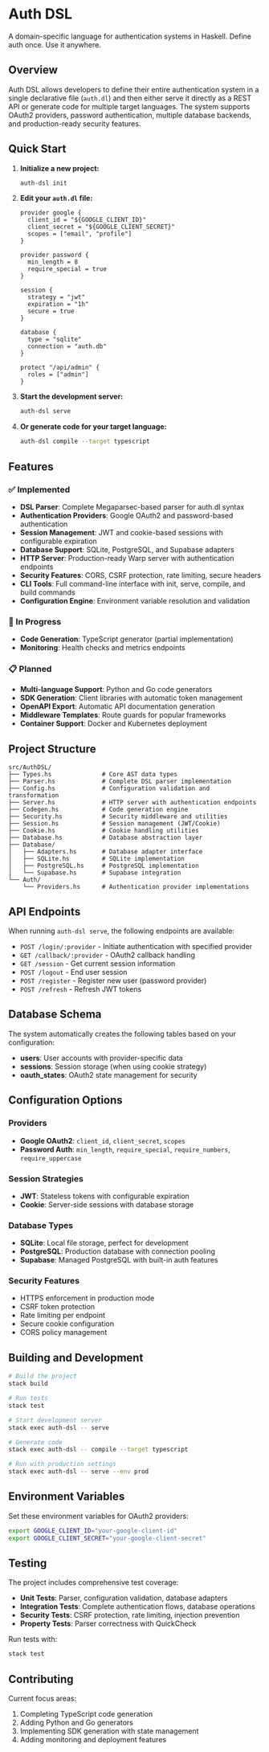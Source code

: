 # Auth DSL

A domain-specific language for authentication systems in Haskell. Define auth once. Use it anywhere.

## Overview

Auth DSL allows developers to define their entire authentication system in a single declarative file (`auth.dl`) and then either serve it directly as a REST API or generate code for multiple target languages. The system supports OAuth2 providers, password authentication, multiple database backends, and production-ready security features.

## Quick Start

1. **Initialize a new project:**
   ```bash
   auth-dsl init
   ```

2. **Edit your `auth.dl` file:**
   ```
   provider google {
     client_id = "${GOOGLE_CLIENT_ID}"
     client_secret = "${GOOGLE_CLIENT_SECRET}"
     scopes = ["email", "profile"]
   }

   provider password {
     min_length = 8
     require_special = true
   }

   session {
     strategy = "jwt"
     expiration = "1h"
     secure = true
   }

   database {
     type = "sqlite"
     connection = "auth.db"
   }

   protect "/api/admin" {
     roles = ["admin"]
   }
   ```

3. **Start the development server:**
   ```bash
   auth-dsl serve
   ```

4. **Or generate code for your target language:**
   ```bash
   auth-dsl compile --target typescript
   ```

## Features

### ✅ Implemented
- **DSL Parser**: Complete Megaparsec-based parser for auth.dl syntax
- **Authentication Providers**: Google OAuth2 and password-based authentication
- **Session Management**: JWT and cookie-based sessions with configurable expiration
- **Database Support**: SQLite, PostgreSQL, and Supabase adapters
- **HTTP Server**: Production-ready Warp server with authentication endpoints
- **Security Features**: CORS, CSRF protection, rate limiting, secure headers
- **CLI Tools**: Full command-line interface with init, serve, compile, and build commands
- **Configuration Engine**: Environment variable resolution and validation

### 🚧 In Progress
- **Code Generation**: TypeScript generator (partial implementation)
- **Monitoring**: Health checks and metrics endpoints

### 📋 Planned
- **Multi-language Support**: Python and Go code generators
- **SDK Generation**: Client libraries with automatic token management
- **OpenAPI Export**: Automatic API documentation generation
- **Middleware Templates**: Route guards for popular frameworks
- **Container Support**: Docker and Kubernetes deployment

## Project Structure

```
src/AuthDSL/
├── Types.hs              # Core AST data types
├── Parser.hs             # Complete DSL parser implementation
├── Config.hs             # Configuration validation and transformation
├── Server.hs             # HTTP server with authentication endpoints
├── Codegen.hs            # Code generation engine
├── Security.hs           # Security middleware and utilities
├── Session.hs            # Session management (JWT/Cookie)
├── Cookie.hs             # Cookie handling utilities
├── Database.hs           # Database abstraction layer
├── Database/
│   ├── Adapters.hs       # Database adapter interface
│   ├── SQLite.hs         # SQLite implementation
│   ├── PostgreSQL.hs     # PostgreSQL implementation
│   └── Supabase.hs       # Supabase integration
└── Auth/
    └── Providers.hs      # Authentication provider implementations
```

## API Endpoints

When running `auth-dsl serve`, the following endpoints are available:

- `POST /login/:provider` - Initiate authentication with specified provider
- `GET /callback/:provider` - OAuth2 callback handling
- `GET /session` - Get current session information
- `POST /logout` - End user session
- `POST /register` - Register new user (password provider)
- `POST /refresh` - Refresh JWT tokens

## Database Schema

The system automatically creates the following tables based on your configuration:

- **users**: User accounts with provider-specific data
- **sessions**: Session storage (when using cookie strategy)
- **oauth_states**: OAuth2 state management for security

## Configuration Options

### Providers
- **Google OAuth2**: `client_id`, `client_secret`, `scopes`
- **Password Auth**: `min_length`, `require_special`, `require_numbers`, `require_uppercase`

### Session Strategies
- **JWT**: Stateless tokens with configurable expiration
- **Cookie**: Server-side sessions with database storage

### Database Types
- **SQLite**: Local file storage, perfect for development
- **PostgreSQL**: Production database with connection pooling
- **Supabase**: Managed PostgreSQL with built-in auth features

### Security Features
- HTTPS enforcement in production mode
- CSRF token protection
- Rate limiting per endpoint
- Secure cookie configuration
- CORS policy management

## Building and Development

```bash
# Build the project
stack build

# Run tests
stack test

# Start development server
stack exec auth-dsl -- serve

# Generate code
stack exec auth-dsl -- compile --target typescript

# Run with production settings
stack exec auth-dsl -- serve --env prod
```

## Environment Variables

Set these environment variables for OAuth2 providers:

```bash
export GOOGLE_CLIENT_ID="your-google-client-id"
export GOOGLE_CLIENT_SECRET="your-google-client-secret"
```

## Testing

The project includes comprehensive test coverage:

- **Unit Tests**: Parser, configuration validation, database adapters
- **Integration Tests**: Complete authentication flows, database operations
- **Security Tests**: CSRF protection, rate limiting, injection prevention
- **Property Tests**: Parser correctness with QuickCheck

Run tests with:
```bash
stack test
```

## Contributing

Current focus areas:

1. Completing TypeScript code generation
2. Adding Python and Go generators
3. Implementing SDK generation with state management
4. Adding monitoring and deployment features
